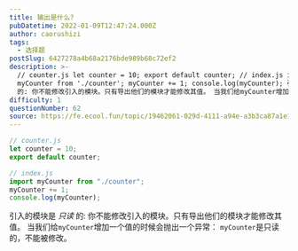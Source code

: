 ```yaml
---
title: 输出是什么?
pubDatetime: 2022-01-09T12:47:24.000Z
author: caorushizi
tags:
  - 选择题
postSlug: 6427278a4b68a2176bde989b68c72ef2
description: >-
  // counter.js let counter = 10; export default counter; // index.js import
  myCounter from './counter'; myCounter += 1; console.log(myCounter); 引入的模块是 只读
  的: 你不能修改引入的模块。只有导出他们的模块才能修改其值。 当我们给myCounter增加一
difficulty: 1
questionNumber: 62
source: https://fe.ecool.fun/topic/19462061-029d-4111-a94e-a3b3ca87a1e1
---
```


```javascript
// counter.js
let counter = 10;
export default counter;

// index.js
import myCounter from "./counter";
myCounter += 1;
console.log(myCounter);
```

引入的模块是 _只读_ 的: 你不能修改引入的模块。只有导出他们的模块才能修改其值。
当我们给`myCounter`增加一个值的时候会抛出一个异常： `myCounter`是只读的，不能被修改。

